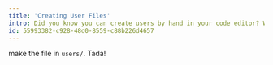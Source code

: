 ```yaml
---
title: 'Creating User Files'
intro: Did you know you can create users by hand in your code editor? Well now you do. Here's how.
id: 55993382-c928-48d0-8559-c88b226d4657
---
```

make the file in `users/`. Tada!
